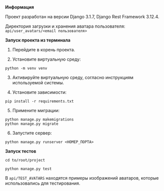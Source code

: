 **Информация**

Проект разработан на версии Django 3.1.7, Django Rest Framework 3.12.4.

Директория загрузки и хранения аватара пользователя: `api/user_avatars/<email пользователя>` 

**Запуск проекта из терминала**

1. Перейдите в корень проекта.

2. Установите виртуальную среду:

```
python -m venv venv
```

3. Активируйте виртуальную среду, согласно инструкциям используемой системы.

4. Установите зависимости:

```
pip install -r requirements.txt
```

5. Примените миграции:

```
python manage.py makemigrations
python manage.py migrate
```

6. Запустите сервер:

```
python manage.py runserver <НОМЕР_ПОРТА>
```

**Запуск тестов**

```
cd to/root/project
```

```
python manage.py test
```

В `api/TEST_AVATARS` находятся примеры изображений аватаров, которые использовались для тестирования.